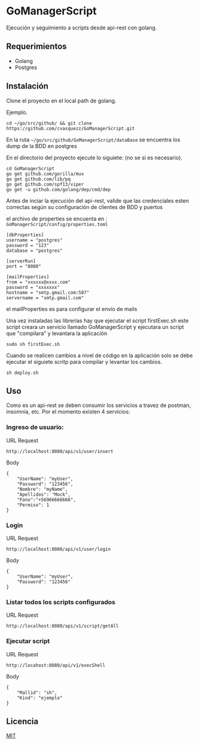 # GoManagerScript

Ejecución y seguimiento a scripts desde api-rest con golang.

## Requerimientos

- Golang
- Postgres

## Instalación

Clone el proyecto en el local path de golang.

Ejemplo.

```
cd ~/go/src/github/ && git clone https://github.com/cvasquezz/GoManagerScript.git
```

En la ruta ```~/go/src/github/GoManagerScript/dataBase``` se encuentra los dump de la BDD en postgres

En el directorio del proyecto ejecute lo siguiete:
(no se si es necesario).

```
cd GoManagerScript
go get github.com/gorilla/mux
go get github.com/lib/pq
go get github.com/spf13/viper
go get -u github.com/golang/dep/cmd/dep
```
Antes de inciar la ejecución del api-rest, valide que las credenciales esten correctas según su configuración de clientes de BDD y puertos

el archivo de properties se encuenta en : ```GoManagerScript/config/properties.toml```

```
[dbProperties]
username = "postgres"
password = "123"
database = "postgres"

[serverRun]
port = "8080"

[mailProperties]
from = "xxxxxx@xxxx.com"
password = "xxxxxxx"
hostname = "smtp.gmail.com:587"
servername = "smtp.gmail.com"

```
el mailProperties es para configurar el envío de mails


Una vez instaladas las librerias hay que ejecutar el script firstExec.sh
este script creara un servicio llamado GoManagerScript y ejecutara un script que "compilara" y levantara la aplicación

```
sudo sh firstExec.sh
```
Cuando se realicen cambios a nivel de código en la aplicación solo se debe ejecutar el siguiete scritp para compilar y levantar los cambios.

```
sh deploy.sh
```

## Uso

Como es un api-rest se deben consumir los servicios a travez de postman, insomnia, etc. Por el momento existen 4 servicios:

### Ingreso de usuario:
URL Request
```
http://localhost:8080/api/v1/user/insert
```
Body
```
{
	"UserName": "myUser",
	"Password": "123456",
	"Nombre": "myName",
	"Apellidos": "Mock",
	"Fono":"+56966666666",
	"Permiso": 1
}
```
### Login
URL Request
```
http://localhost:8080/api/v1/user/login
```
Body
```
{
	"UserName": "myUser",
	"Password": "123456"
}
```
### Listar todos los scripts configurados
URL Request
```
http://localhost:8080/api/v1/script/getAll
```

### Ejecutar script
URL Request
```
http://locahost:8080/api/v1/execShell
```
Body
```
{
	"Mallid": "sh",
	"Kind": "ejemplo"
}
```
## Licencia
[MIT](https://choosealicense.com/licenses/mit/)